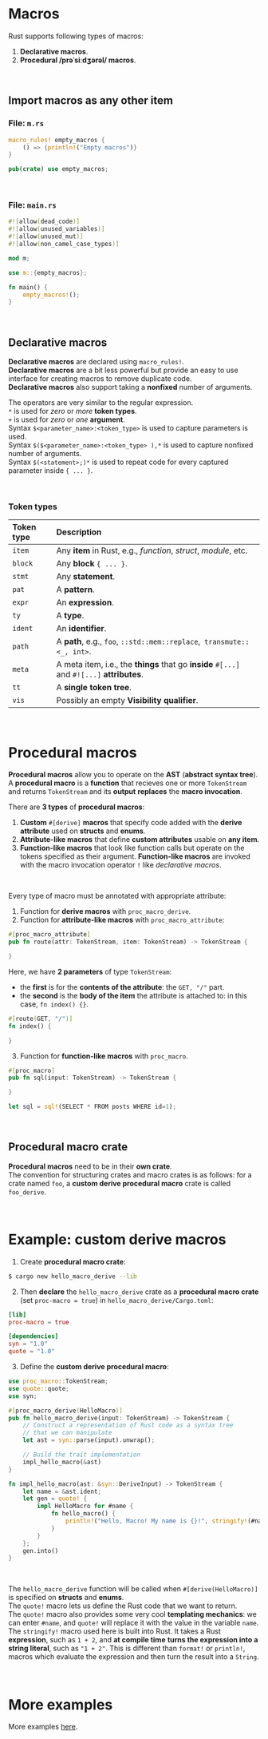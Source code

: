 # Macros
Rust supports following types of macros:
1. **Declarative macros**.
2. **Procedural /prəˈsiːdʒərəl/ macros**.

<br>

## Import macros as any other item
### File: `m.rs`
```Rust
macro_rules! empty_macros {
    () => {println!("Empty macros")}
}

pub(crate) use empty_macros;
```

<br>

### File: `main.rs`
```Rust
#![allow(dead_code)]
#![allow(unused_variables)]
#![allow(unused_mut)]
#![allow(non_camel_case_types)]

mod m;

use m::{empty_macros};

fn main() {
    empty_macros!();
}
```

<br>

## Declarative macros
**Declarative macros** are declared using `macro_rules!`.<br>
**Declarative macros** are a bit less powerful but provide an easy to use interface for creating macros to remove duplicate code.<br>
**Declarative macros** also support taking a **nonfixed** number of arguments.<br>

The operators are very similar to the regular expression.<br>
`*` is used for *zero* or *more* **token types**.<br>
`+` is used for *zero* or *one* **argument**.<br>
Syntax `$<parameter_name>:<token_type>` is used to capture parameters is used.<br>
Syntax `$($<parameter_name>:<token_type> ),*` is used to capture nonfixed number of arguments.<br>
Syntax `$(<statement>;)*` is used to repeat code for every captured parameter inside `{ ... }`.

<br>

### Token types
|**Token type**|**Description**|
|:-------------|:--------------|
|`item`|Any **item** in Rust, e.g., *function*, *struct*, *module*, etc.|
|`block`|Any **block** `{ ... }`.|
|`stmt`|Any **statement**.|
|`pat`|A **pattern**.|
|`expr`|An **expression**.|
|`ty`|A **type**.|
|`ident`|An **identifier**.|
|`path`|A **path**, e.g., `foo`, `::std::mem::replace`,` transmute::<_, int>`.|
|`meta`|A meta item, i.e., the **things** that go **inside** `#[...]` and `#![...]` **attributes**.|
|`tt`|A **single token tree**.|
|`vis`|Possibly an empty **Visibility qualifier**.|

<br>

# Procedural macros
**Procedural macros** allow you to operate on the **AST** (**abstract syntax tree**).<br>
A **procedural macro** is a **function** that recieves one or more `TokenStream` and returns `TokenStream` and its **output** **replaces** the **macro invocation**.<br>

There are **3 types** of **procedural macros**:
1. **Custom** `#[derive]` **macros** that specify code added with the **derive attribute** used on **structs** and **enums**.
2. **Attribute-like macros** that define **custom attributes** usable on **any item**.
3. **Function-like macros** that look like function calls but operate on the tokens specified as their argument. **Function-like macros** are invoked with the macro invocation operator `!` like *declarative macros*.<br>


<br>

Every type of macro must be annotated with appropriate attribute:
1. Function for **derive macros** with `proc_macro_derive`.
2. Function for **attribute-like macros** with `proc_macro_attribute`:
```Rust
#[proc_macro_attribute]
pub fn route(attr: TokenStream, item: TokenStream) -> TokenStream {

}
```
Here, we have **2 parameters** of type `TokenStream`:
   - the **first** is for the **contents of the attribute**: the `GET, "/"` part. 
   - the **second** is the **body of the item** the attribute is attached to: in this case, `fn index() {}`.
```Rust
#[route(GET, "/")]
fn index() {

}
```
3. Function for **function-like macros** with `proc_macro`.
```Rust
#[proc_macro]
pub fn sql(input: TokenStream) -> TokenStream {

}
```
```Rust
let sql = sql!(SELECT * FROM posts WHERE id=1);
```

<br>

## Procedural macro crate
**Procedural macros** need to be in their **own crate**.<br>
The convention for structuring crates and macro crates is as follows: for a crate named `foo`, a **custom derive procedural macro** crate is called `foo_derive`.<br>

<br>

# Example: custom derive macros
1. Create **procedural macro crate**:
```bash
$ cargo new hello_macro_derive --lib
```
2. Then **declare** the `hello_macro_derive` crate as a **procedural macro crate** (set `proc-macro = true`) in `hello_macro_derive/Cargo.toml`:
```toml
[lib]
proc-macro = true

[dependencies]
syn = "1.0"
quote = "1.0"
```
3. Define the **custom derive procedural macro**:
```Rust
use proc_macro::TokenStream;
use quote::quote;
use syn;

#[proc_macro_derive(HelloMacro)]
pub fn hello_macro_derive(input: TokenStream) -> TokenStream {
    // Construct a representation of Rust code as a syntax tree
    // that we can manipulate
    let ast = syn::parse(input).unwrap();

    // Build the trait implementation
    impl_hello_macro(&ast)
}

fn impl_hello_macro(ast: &syn::DeriveInput) -> TokenStream {
    let name = &ast.ident;
    let gen = quote! {
        impl HelloMacro for #name {
            fn hello_macro() {
                println!("Hello, Macro! My name is {}!", stringify!(#name));
            }
        }
    };
    gen.into()
}
```

<br>

The `hello_macro_derive` function will be called when `#[derive(HelloMacro)]` is specified on **structs** and **enums**.<br>
The `quote!` macro lets us define the Rust code that we want to return.<br>
The `quote!` macro also provides some very cool **templating mechanics**: we can enter `#name`, and `quote!` will replace it with the value in the variable `name`.<br>
The `stringify!` macro used here is built into Rust. It takes a Rust **expression**, such as `1 + 2`, and **at compile time** **turns the expression into a string literal**, such as `"1 + 2"`. This is different than `format!` or `println!`, macros which evaluate the expression and then turn the result into a `String`.<br>

<br>

# More examples
More examples [here](https://github.com/carmenere/easy-rust/blob/main/examples/macros/macros.md).
